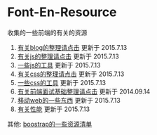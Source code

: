 Font-En-Resource
================

收集的一些前端的有关的资源

1. [有关blog的整理请点击](https://github.com/Tankpt/Font-End-Resource/tree/master/blog) 更新于 2015.7.13
2. [有关js的整理请点击](https://github.com/Tankpt/Font-End-Resource/tree/master/js) 更新于 2015.7.13
3. [一些js的工具](https://github.com/Tankpt/Front-End-Resource/tree/master/js_tools) 更新于 2015.7.13
4. [有关css的整理请点击](https://github.com/Tankpt/Font-End-Resource/tree/master/css) 更新于 2015.7.13
5. [一些css的工具](https://github.com/Tankpt/Front-End-Resource/tree/master/css_tools) 更新于 2015.7.13
6. [有关前端面试基础整理请点击](https://github.com/Tankpt/Font-End-Resource/tree/master/interview) 更新于 2014.09.14
7. [移动web的一些东西](https://github.com/Tankpt/Front-End-Resource/tree/master/mobile) 更新于 2015.7.13
8. [有关性能](https://github.com/Tankpt/Front-End-Resource/tree/master/performance) 更新于 2015.7.13

其他: [boostrap的一些资源清单](http://tankpt.github.io/2014/05/19/20140519_bootstrap/)